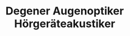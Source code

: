 ---
title: "Degener Augenoptiker Hörgeräteakustiker"
url: /preussisch-oldendorf/degener-augenoptiker-hoergeraeteakustiker/
shop: Optiker
---